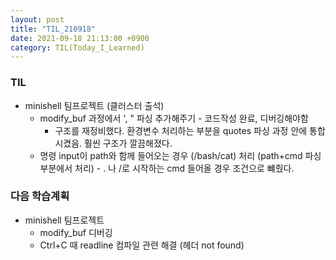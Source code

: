 ```yaml
---
layout: post
title: "TIL_210918"
date: 2021-09-18 21:13:00 +0900
category: TIL(Today_I_Learned)
---
```


### TIL
- minishell 팀프로젝트 (클러스터 출석)
	- modify_buf 과정에서 ', " 파싱 추가해주기 - 코드작성 완료, 디버깅해야함
		- 구조를 재정비했다. 환경변수 처리하는 부분을 quotes 파싱 과정 안에 통합시켰음. 훨씬 구조가 깔끔해졌다. 
	- 명령 input이 path와 함께 들어오는 경우 (/bash/cat) 처리 (path+cmd 파싱 부분에서 처리) - . 나 /로 시작하는 cmd 들어올 경우 조건으로 뺴줬다. 


### 다음 학습계획
- minishell 팀프로젝트
	- modify_buf 디버깅
	- Ctrl+C 때 readline 컴파일 관련 해결 (헤더 not found)